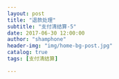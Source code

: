 ```yaml
---
layout: post
title: "退款处理"
subtitle: "支付清结算-5"
date: 2017-06-30 12:00:00
author: "shamphone"
header-img: "img/home-bg-post.jpg"
catalog: true
tags: [支付清结算]

---
```



